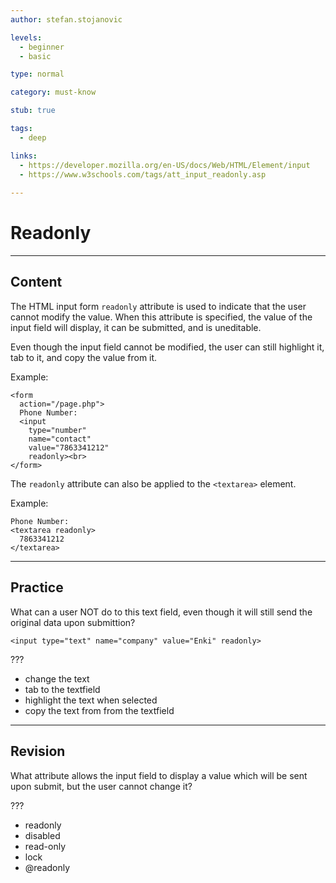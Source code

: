 ```yaml
---
author: stefan.stojanovic

levels:
  - beginner
  - basic

type: normal

category: must-know

stub: true

tags:
  - deep

links:
  - https://developer.mozilla.org/en-US/docs/Web/HTML/Element/input
  - https://www.w3schools.com/tags/att_input_readonly.asp
  
---
```

# Readonly
---
## Content

The HTML input form `readonly` attribute is used to indicate that the user cannot modify the value. When this attribute is specified, the value of the input field will display, it can be submitted, and is uneditable.

Even though the input field cannot be modified, the user can still highlight it, tab to it, and copy the value from it.

Example:
```
<form 
  action="/page.php">
  Phone Number: 
  <input 
    type="number" 
    name="contact" 
    value="7863341212" 
    readonly><br>
</form>
```

The `readonly` attribute can also be applied to the `<textarea>` element.

Example:
```
Phone Number: 
<textarea readonly>
  7863341212 
</textarea>
```
---
## Practice

What can a user NOT do to this text field, even though it will still send the original data upon submittion?

`<input type="text" name="company" value="Enki" readonly>`

???

* change the text
* tab to the textfield
* highlight the text when selected
* copy the text from from the textfield

---
## Revision

What attribute allows the input field to display a value which will be sent upon submit, but the user cannot change it?

???

* readonly
* disabled
* read-only
* lock
* @readonly

